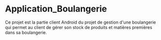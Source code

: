 # Application_Boulangerie
Ce projet est la partie client Android du projet de gestion d'une boulangerie qui permet au client de gérer son stock de produits et matières premières dans sa boulangerie.

